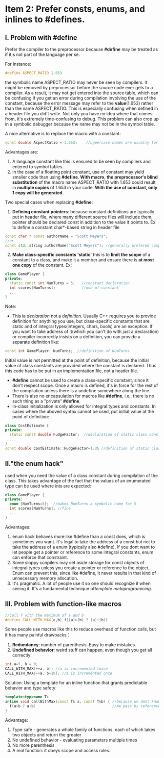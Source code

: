 # Item 2: Prefer consts, enums, and inlines to #defines.

## I. Problem with #define
Prefer the compiler to the preprocessor because **#define** may be treated as if it;s not part of the language per se. 

For instance:  
```C++
#define ASPECT_RATIO 1.653
```
the symbolic name ASPECT_RATIO may never be seen by compilers. It might be removed by preprocessor before the source code ever gets to a compiler. As a result, it may not get entered into the source table, which can be confusing if you get an error during compilation involving the use of the constant, because the error message may refer to the **value**(1.653) rather than the name ASPECT_RATIO. This is especially confusing when defined in a header file you did't write. Not only you have no idea where that comes from, it's extremely time-confusing to debug. This problem can also crop up in a symbolic debugger because the name may not be in the symbol table.

A nice alternative is to replace the macro with a constant: 
```C++
const double AspectRatio = 1.653;    //uppercase names are usually for macros, hence the name change
```
Advantages are: 
1. A language constant like this is ensured to be seen by compilers and entered to symbol tables. 
2. In the case of a floating point constant, use of constant may yield smaller code than using **#define**. **With macro**, **the preprocessor's blind substitution** of the macro name ASPECT_RATIO with 1.653 could result in **multiple copies** of 1.653 in your code. **With the use of constant, only 1 copy will be generated**.

Two special cases when replacing **#define**:
1. **Defining constant pointers**: because constant definitions are typically put in header file, where many different source files will include them, pointer should be declared const in addition to the value it points to. 
Ex: to define a constant char*-based string in header file
```C++
const char * const authorName = "Scott Meyers";
//or 
const std::string authorName("Scott Meyers"); //generally prefered compare to the char* based progenitors
```

2. **Make class-specific constants 'static'** this is to **limit the scope** of a constant to a class, and make it a member and ensure there is **at most one copy** of the constant. Ex: 
```C++ 
class GamePlayer {
private: 
  static const int NumTurns = 5;   //constant declaration
  int scores[NumTurns];            //use of constant
  ...
}
```
Note: 
  * This ia *declaration* not a *definition*. Usually C++ requires you to provide definition for anything you use, but class-specific constants that are static and of integral types(integers, chars, bools) are an exception. If you want to take address of it(which you can't do with just a declaration) or compiler incorrectly insists on a definition, you can provide a separate definition like: 
  ```C++
  const int GamePlayer::NumTurns;  //definition of NumTurns
  ```
  Initial value is not permitted at the point of definition, because the initial value of class constants are provided where the constant is declared. Thus this code has to be put in an implementation file, not a header file. 
  
  * **#define** cannot be used to create a class-specific constant, since it don't respect scope. Once a macro is defined, it's in force for the rest of the compilation unless there is a undefine somewhere along the line. 
  * There is also no encapsulation for macros like **#define**, i.e., there is no such thing as a "private" **#define**.
  * In-class initialization is only allowed for integral types and constants. In cases where the aboved syntax cannot be used, put initial value at the point of definition: 
  ```C++
  class CostEstimate {
  private: 
    static const double FudgeFactor;  //declaration of static class constant; goes in header file
    ...
  }
  const double CostEstimate::FudgeFactor=1.35 //definition of static class constant; goes to impl. file
  ```
  
  ## II."the enum hack" 
  used when you need the value of a class constant during compilation of the class. This takes advantage of the fact that the values of an enumerated type can be used where ints are expected: 
```C++
class GamePlayer {
private: 
  enum {NumTurns=5};  //makes NumTurns a symbolic name for 5
  int scores[NumTurns]; //fine
  ...
}
```
Advantages: 
1. enum hack behaves more like #define than a const does, which is sometimes you want. It's legal to take the address of a const but not to take the address of a enum (typically also #define). If you dont want to let people get a pointer or reference to some integral constants, enum can enforce that constraint.
2. Some sloppy conpilers may set aside storage for const objects of integral types unless you create a pointer or reference to the object. Enum can prevent this, since like #define, it never results in that kind of unnecessary memory allocation. 
3. It's pragmatic. A lot of people use it so one should recognize it when seeing it. It's a fundamental technique of*template metaprogramming*.

## III. Problem with function-like macros
```C++
//call f with the maximum of a and b
#define CALL_WITH_MAX(a,b) f((a)>(b) ? (a):(b))
```
Some people use macros like this to reduce overhead of function calls, but it has many painful drawbacks： 
1. **Redundancy**: number of parenthesis. Easy to make mistakes.
2. **Undefined behavior**: weird stuff can happen, even though you get all correctly: 
```C++
int a=5, b = 0;
CALL_WITH_MAX(++a, b); //a is incremented twice
CALL_WITH_MAX(++a, b+10); //a is incremented once
```

Solution: Using a template for an inline function that grants predictable behavior and type safety: 
```C++
template<typename T> 
inline void callWithMax(const T& a, const T&b) { //because we dont know what T is
  f(a>b ? a:b)                                   //We pass by reference to const
}
```
Advantage: 
1. Type safe - generates a whole family of functions, each of which takes two objects and return the greater
2. No undefined behavior - evaluating parameters multiple times 
3. No more parenthesis 
4. A real function: it obeys scope and access rules.

